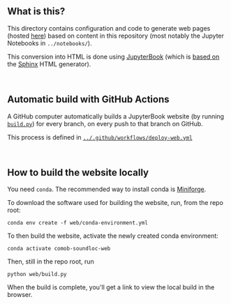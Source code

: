 
## What is this?

This directory contains configuration and code to generate web pages
(hosted [here](https://comob-project.github.io/snn-sound-localization/))
based on content in this repository (most notably the Jupyter Notebooks in `../notebooks/`).

This conversion into HTML is done using [JupyterBook](https://jupyterbook.org/)
(which is [based on](https://jupyterbook.org/explain/sphinx.html)
the [Sphinx](https://www.sphinx-doc.org) HTML generator).  


<br>

## Automatic build with GitHub Actions

A GitHub computer automatically builds a JupyterBook website
(by running [`build.py`](build.py)) for every branch,
on every push to that branch on GitHub.

This process is defined in 
[`../.github/workflows/deploy-web.yml`](../.github/workflows/deploy-web.yml)


<br>

## How to build the website locally

You need `conda`.
The recommended way to install conda is [Miniforge](https://github.com/conda-forge/miniforge).

To download the software used for building the website, run, from the repo root:
```
conda env create -f web/conda-environment.yml
```

To then build the website, activate the newly created conda environment:
```
conda activate comob-soundloc-web
```
Then, still in the repo root, run
```
python web/build.py
```
When the build is complete, you'll get a link to view the local build in the browser.
